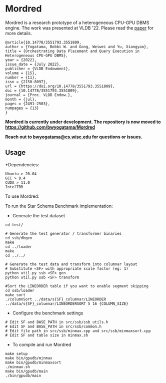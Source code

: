 Mordred
=================

Mordred is a research prototype of a heterogeneous CPU-GPU DBMS engine.
The work was presented at VLDB '22. Please read the [paper](https://dl.acm.org/doi/abs/10.14778/3551793.3551809) for more details. 

```
@article{10.14778/3551793.3551809,
author = {Yogatama, Bobbi W. and Gong, Weiwei and Yu, Xiangyao},
title = {Orchestrating Data Placement and Query Execution in Heterogeneous CPU-GPU DBMS},
year = {2022},
issue_date = {July 2022},
publisher = {VLDB Endowment},
volume = {15},
number = {11},
issn = {2150-8097},
url = {https://doi.org/10.14778/3551793.3551809},
doi = {10.14778/3551793.3551809},
journal = {Proc. VLDB Endow.},
month = {jul},
pages = {2491–2503},
numpages = {13}
}
```

**Mordred is currently under development. The repository is now moved to https://github.com/bwyogatama/Mordred**

**Reach out to bwyogatama@cs.wisc.edu for questions or issues.**

Usage
----

*Dependencies:
```
Ubuntu > 20.04
GCC > 9.4
CUDA > 11.0
IntelTBB
```

To use Mordred:

To run the Star Schema Benchmark implementation:

* Generate the test dataset

```
cd test/

# Generate the test generator / transformer binaries
cd ssb/dbgen
make
cd ../loader
make 
cd ../../

# Generate the test data and transform into columnar layout
# Substitute <SF> with appropriate scale factor (eg: 1)
python util.py ssb <SF> gen
python util.py ssb <SF> transform

#Sort the LINEORDER table if you want to enable segment skipping
cd ssb/loader
make sort
./columnSort ../data/s{SF}_columnar/LINEORDER ../data/s{SF}_columnar/LINEORDERSORT 5 16 {COLUMN_SIZE}
```

* Configure the benchmark settings
```
# Edit SF and BASE_PATH in src/ssb/ssb_utils.h
# Edit SF and BASE_PATH in src/ssb/common.h
# Edit file path in src/ssb/minmax.cpp and src/ssb/minmaxsort.cpp
# Edit SF and table size in minmax.sh
```

* To compile and run Mordred
```
make setup
make bin/gpudb/minmax
make bin/gpudb/minmaxsort
./minmax.sh
make bin/gpudb/main
./bin/gpudb/main
```
